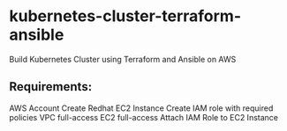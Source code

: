 # kubernetes-cluster-terraform-ansible
Build Kubernetes Cluster using Terraform and Ansible on AWS


Requirements:
------------
AWS Account
Create Redhat EC2 Instance
Create IAM role with required policies
  VPC full-access
  EC2 full-access
Attach IAM Role to EC2 Instance
```
